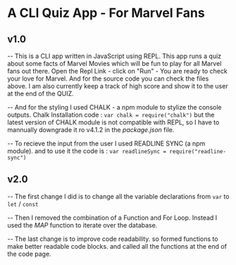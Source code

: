 # A CLI Quiz App - For Marvel Fans
## v1.0

-- This is a CLI app written in JavaScript using REPL. This app runs a quiz about some facts of Marvel Movies which will be fun to play for all Marvel fans out there. Open the Repl Link - click on "Run" - You are ready to check your love for Marvel. And for the source code you can check the files above. I am also currently keep a track of high score and show it to the user at the end of the QUIZ.

-- And for the styling I used CHALK - a npm module to stylize the console outputs. Chalk Installation code : `var chalk = require("chalk")` but the latest version of CHALK module is not compatible with REPL, so I have to mannually downgrade it ro v4.1.2 in the _package.json_ file.

-- To recieve the input from the user I used READLINE SYNC (a npm module). and to use it the code is : `var readlineSync = require("readline-sync")` 

## v2.0

-- The first change I did is to change all the variable declarations from `var` to `let` / `const`

-- Then I removed the combination of a Function and For Loop. Instead I used the _MAP_ function to iterate over the database.

-- The last change is to improve code readability. so formed functions to make better readable code blocks. and called all the functions at the end of the code page.
